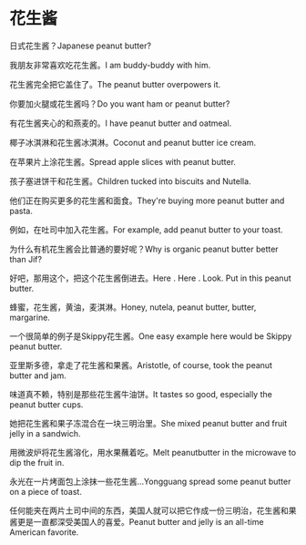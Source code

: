 # 花生酱

<p><span class="chinese">日式花生酱？</span><span class="english">Japanese peanut butter?</span></p>

<p><span class="chinese">我朋友非常喜欢吃花生酱。</span><span class="english">I am buddy-buddy with him.</span></p>

<p><span class="chinese">花生酱完全把它盖住了。</span><span class="english">The peanut butter overpowers it.</span></p>

<p><span class="chinese">你要加火腿或花生酱吗？</span><span class="english">Do you want ham or peanut butter?</span></p>

<p><span class="chinese">有花生酱夹心的和燕麦的。</span><span class="english">I have peanut butter and oatmeal.</span></p>

<p><span class="chinese">椰子冰淇淋和花生酱冰淇淋。</span><span class="english">Coconut and peanut butter ice cream.</span></p>

<p><span class="chinese">在苹果片上涂花生酱。</span><span class="english">Spread apple slices with peanut butter.</span></p>

<p><span class="chinese">孩子塞进饼干和花生酱。</span><span class="english">Children tucked into biscuits and Nutella.</span></p>

<p><span class="chinese">他们正在购买更多的花生酱和面食。</span><span class="english">They're buying more peanut butter and pasta.</span></p>

<p><span class="chinese">例如，在吐司中加入花生酱。</span><span class="english">For example, add peanut butter to your toast.</span></p>

<p><span class="chinese">为什么有机花生酱会比普通的要好呢？</span><span class="english">Why is organic peanut butter better than Jif?</span></p>

<p><span class="chinese">好吧，那用这个，把这个花生酱倒进去。</span><span class="english">Here . Here . Look. Put in this peanut butter.</span></p>

<p><span class="chinese">蜂蜜，花生酱，黄油，麦淇淋。</span><span class="english">Honey, nutela, peanut butter, butter, margarine.</span></p>

<p><span class="chinese">一个很简单的例子是Skippy花生酱。</span><span class="english">One easy example here would be Skippy peanut butter.</span></p>

<p><span class="chinese">亚里斯多德，拿走了花生酱和果酱。</span><span class="english">Aristotle, of course, took the peanut butter and jam.</span></p>

<p><span class="chinese">味道真不赖，特别是那些花生酱牛油饼。</span><span class="english">It tastes so good, especially the peanut butter cups.</span></p>

<p><span class="chinese">她把花生酱和果子冻混合在一块三明治里。</span><span class="english">She mixed peanut butter and fruit jelly in a sandwich.</span></p>

<p><span class="chinese">用微波炉将花生酱溶化，用水果蘸着吃。</span><span class="english">Melt peanutbutter in the microwave to dip the fruit in.</span></p>

<p><span class="chinese">永光在一片烤面包上涂抹一些花生酱…</span><span class="english">Yongguang spread some peanut butter on a piece of toast.</span></p>

<p><span class="chinese">任何能夹在两片土司中间的东西，美国人就可以把它作成一份三明治，花生酱和果酱更是一直都深受美国人的喜爱。</span><span class="english">Peanut butter and jelly is an all-time American favorite.</span></p>


